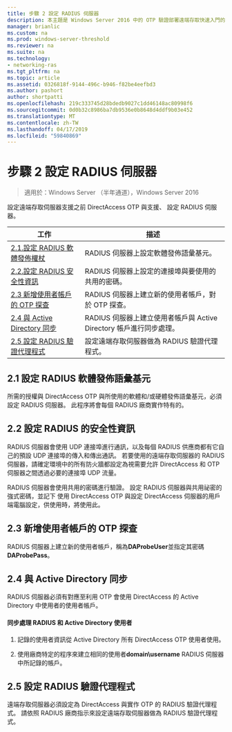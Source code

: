 ```yaml
---
title: 步驟 2 設定 RADIUS 伺服器
description: 本主題是 Windows Server 2016 中的 OTP 驗證部署遠端存取快速入門的一部分。
manager: brianlic
ms.custom: na
ms.prod: windows-server-threshold
ms.reviewer: na
ms.suite: na
ms.technology:
- networking-ras
ms.tgt_pltfrm: na
ms.topic: article
ms.assetid: 0326818f-9144-496c-b946-f82be4eefbd3
ms.author: pashort
author: shortpatti
ms.openlocfilehash: 219c333745d28bdedb9027c1dd46148ac80998f6
ms.sourcegitcommit: 0d0b32c8986ba7db9536e0b8648d4ddf9b03e452
ms.translationtype: MT
ms.contentlocale: zh-TW
ms.lasthandoff: 04/17/2019
ms.locfileid: "59840869"
---
```

# <a name="step-2-configure-the-radius-server"></a>步驟 2 設定 RADIUS 伺服器

>適用於：Windows Server （半年通道），Windows Server 2016

設定遠端存取伺服器支援之前 DirectAccess OTP 與支援、 設定 RADIUS 伺服器。  
  
|工作|描述|  
|----|--------|  
|[2.1.設定 RADIUS 軟體發佈權杖](#BKMK_1.1)|RADIUS 伺服器上設定軟體發佈語彙基元。|  
|[2.2.設定 RADIUS 安全性資訊](#BKMK_1.2)|RADIUS 伺服器上設定的連接埠與要使用的共用的密碼。|  
|[2.3 新增使用者帳戶的 OTP 探查](#BKMK_Probe)|RADIUS 伺服器上建立新的使用者帳戶，對於 OTP 探查。|  
|[2.4 與 Active Directory 同步](#BKMK_Active)|RADIUS 伺服器上建立使用者帳戶與 Active Directory 帳戶進行同步處理。|  
|[2.5 設定 RADIUS 驗證代理程式](#BKMK_AuthAgent)|設定遠端存取伺服器做為 RADIUS 驗證代理程式。|  
  
## <a name="BKMK_1.1"></a>2.1 設定 RADIUS 軟體發佈語彙基元  
所需的授權與 DirectAccess OTP 與所使用的軟體和/或硬體發佈語彙基元，必須設定 RADIUS 伺服器。 此程序將會每個 RADIUS 廠商實作特有的。  
  
## <a name="BKMK_1.2"></a>2.2 設定 RADIUS 的安全性資訊  
RADIUS 伺服器會使用 UDP 連接埠進行通訊，以及每個 RADIUS 供應商都有它自己的預設 UDP 連接埠的傳入和傳出通訊。 若要使用的遠端存取伺服器的 RADIUS 伺服器，請確定環境中的所有防火牆都設定為視需要允許 DirectAccess 和 OTP 伺服器之間透過必要的連接埠 UDP 流量。  
  
RADIUS 伺服器會使用共用的密碼進行驗證。 設定 RADIUS 伺服器與共用祕密的強式密碼，並記下 使用 DirectAccess OTP 與設定 DirectAccess 伺服器的用戶端電腦設定，供使用時，將使用此。  
  
## <a name="BKMK_Probe"></a>2.3 新增使用者帳戶的 OTP 探查  
RADIUS 伺服器上建立新的使用者帳戶，稱為**DAProbeUser**並指定其密碼**DAProbePass**。  
  
## <a name="BKMK_Active"></a>2.4 與 Active Directory 同步  
RADIUS 伺服器必須有對應至利用 OTP 會使用 DirectAccess 的 Active Directory 中使用者的使用者帳戶。  
  
#### <a name="to-synchronize-the-radius-and-active-directory-users"></a>同步處理 RADIUS 和 Active Directory 使用者  
  
1.  記錄的使用者資訊從 Active Directory 所有 DirectAccess OTP 使用者使用。  
  
2.  使用廠商特定的程序來建立相同的使用者**domain\username** RADIUS 伺服器中所記錄的帳戶。  
  
## <a name="BKMK_AuthAgent"></a>2.5 設定 RADIUS 驗證代理程式  
遠端存取伺服器必須設定為 DirectAccess 與實作 OTP 的 RADIUS 驗證代理程式。 請依照 RADIUS 廠商指示來設定遠端存取伺服器做為 RADIUS 驗證代理程式。  
  


